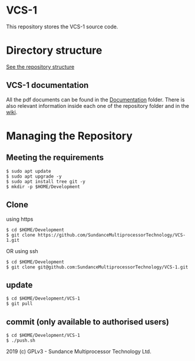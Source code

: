 # VCS-1
This repository stores the VCS-1 source code.

# Directory structure
[See the repository structure](https://github.com/SundanceMultiprocessorTechnology/VCS-1/blob/master/directorySctructure.md)

## VCS-1 documentation
All the pdf documents can be found in the [Documentation](https://github.com/SundanceMultiprocessorTechnology/VCS-1/tree/master/Documents) folder. There is also relevant information inside each one of the repository folder and in the [wiki](https://github.com/SundanceMultiprocessorTechnology/VCS-1/wiki).

# Managing the Repository
## Meeting the requirements
```
$ sudo apt update
$ sudo apt upgrade -y
$ sudo apt install tree git -y
$ mkdir -p $HOME/Development
```
## Clone
using https
```
$ cd $HOME/Development
$ git clone https://github.com/SundanceMultiprocessorTechnology/VCS-1.git
```

OR using ssh
```
$ cd $HOME/Development
$ git clone git@github.com:SundanceMultiprocessorTechnology/VCS-1.git
```

## update
```
$ cd $HOME/Development/VCS-1
$ git pull
```

## commit (only available to authorised users)
```
$ cd $HOME/Development/VCS-1
$ ./push.sh
```


2019 (c) GPLv3 - Sundance Multiprocessor Technology Ltd.

